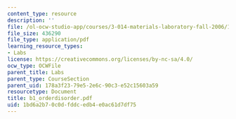 ```yaml
---
content_type: resource
description: ''
file: /ol-ocw-studio-app/courses/3-014-materials-laboratory-fall-2006/1bd6a2b70c0dfddcedb4e0ac61d7df75_b1_orderdisorder.pdf
file_size: 436290
file_type: application/pdf
learning_resource_types:
- Labs
license: https://creativecommons.org/licenses/by-nc-sa/4.0/
ocw_type: OCWFile
parent_title: Labs
parent_type: CourseSection
parent_uid: 178a3f23-79e5-2e6c-90c3-e52c15603a59
resourcetype: Document
title: b1_orderdisorder.pdf
uid: 1bd6a2b7-0c0d-fddc-edb4-e0ac61d7df75
---
```

